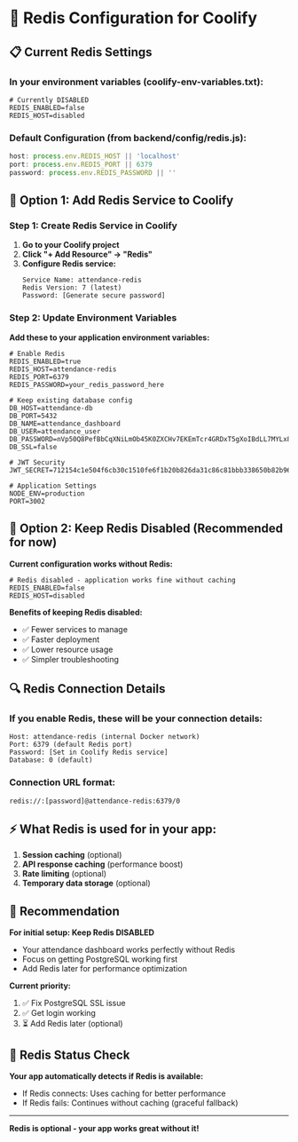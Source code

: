 # 🔧 Redis Configuration for Coolify

## 📋 Current Redis Settings

### In your environment variables (coolify-env-variables.txt):
```env
# Currently DISABLED
REDIS_ENABLED=false
REDIS_HOST=disabled
```

### Default Configuration (from backend/config/redis.js):
```javascript
host: process.env.REDIS_HOST || 'localhost'
port: process.env.REDIS_PORT || 6379
password: process.env.REDIS_PASSWORD || ''
```

## 🚀 Option 1: Add Redis Service to Coolify

### Step 1: Create Redis Service in Coolify
1. **Go to your Coolify project**
2. **Click "+ Add Resource" → "Redis"**
3. **Configure Redis service:**
   ```
   Service Name: attendance-redis
   Redis Version: 7 (latest)
   Password: [Generate secure password]
   ```

### Step 2: Update Environment Variables
**Add these to your application environment variables:**

```env
# Enable Redis
REDIS_ENABLED=true
REDIS_HOST=attendance-redis
REDIS_PORT=6379
REDIS_PASSWORD=your_redis_password_here

# Keep existing database config
DB_HOST=attendance-db
DB_PORT=5432
DB_NAME=attendance_dashboard
DB_USER=attendance_user
DB_PASSWORD=nVp50Q8PefBbCqXNiLmOb45K0ZXCHv7EKEmTcr4GRDxT5gXoIBdLL7MYLx8PGP19
DB_SSL=false

# JWT Security
JWT_SECRET=712154c1e504f6cb30c1510fe6f1b20b826da31c86c81bbb338650b82b961580a4f69c3bf19ea3ec96dcc6fc8316daf585c6dad3054d88be3e528bf5ec547c72

# Application Settings
NODE_ENV=production
PORT=3002
```

## 🎯 Option 2: Keep Redis Disabled (Recommended for now)

**Current configuration works without Redis:**
```env
# Redis disabled - application works fine without caching
REDIS_ENABLED=false
REDIS_HOST=disabled
```

**Benefits of keeping Redis disabled:**
- ✅ Fewer services to manage
- ✅ Faster deployment
- ✅ Lower resource usage
- ✅ Simpler troubleshooting

## 🔍 Redis Connection Details

### If you enable Redis, these will be your connection details:
```
Host: attendance-redis (internal Docker network)
Port: 6379 (default Redis port)
Password: [Set in Coolify Redis service]
Database: 0 (default)
```

### Connection URL format:
```
redis://:[password]@attendance-redis:6379/0
```

## ⚡ What Redis is used for in your app:

1. **Session caching** (optional)
2. **API response caching** (performance boost)
3. **Rate limiting** (optional)
4. **Temporary data storage** (optional)

## 🎉 Recommendation

**For initial setup: Keep Redis DISABLED**
- Your attendance dashboard works perfectly without Redis
- Focus on getting PostgreSQL working first
- Add Redis later for performance optimization

**Current priority:**
1. ✅ Fix PostgreSQL SSL issue
2. ✅ Get login working
3. ⏳ Add Redis later (optional)

## 🔧 Redis Status Check

**Your app automatically detects if Redis is available:**
- If Redis connects: Uses caching for better performance
- If Redis fails: Continues without caching (graceful fallback)

---
**Redis is optional - your app works great without it!**

